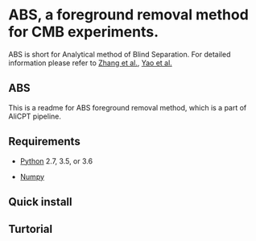 # ABS, a  foreground removal method for CMB experiments. 
ABS is short for Analytical method of Blind Separation.
For detailed information please refer to [Zhang et al.](https://arxiv.org/abs/1608.03707), [Yao et al.](https://arxiv.org/abs/1807.07016) 

## ABS
This is a readme for ABS foreground removal method, which is a part of AliCPT pipeline.

## Requirements

* [Python](http://www.python.org) 2.7, 3.5, or 3.6

* [Numpy](http://numpy.scipy.org/)


## Quick install

## Turtorial 


